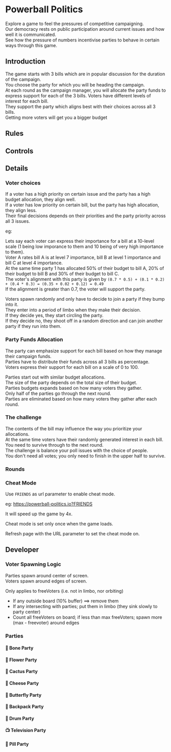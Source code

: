 # Powerball Politics

Explore a game to feel the pressures of competitive campaigning.  
Our democracy rests on public participation around current issues and how well it is communicated.  
See how the pressure of numbers incentivise parties to behave in certain ways through this game.

## Introduction

The game starts with 3 bills which are in popular discussion for the duration of the campaign.  
You choose the party for which you will be heading the campaign.  
At each round as the campaign manager, you will allocate the party funds to express support for each of the 3 bills.
Voters have different levels of interest for each bill.  
They support the party which aligns best with their choices across all 3 bills.  
Getting more voters will get you a bigger budget

## Rules

## Controls

## Details

### Voter choices

If a voter has a high priority on certain issue and the party has a high budget allocation, they align well.  
If a voter has low priority on certain bill, but the party has high allocation, they align less.  
Their final decisions depends on their priorities and the party priority across all 3 issues.

eg:

Lets say each voter can express their importance for a bill at a 10-level scale (1 being low imporance to them and 10 being of very high importance to them).  
Voter A rates bill A is at level 7 importance, bill B at level 1 importance and bill C at level 4 importance.  
At the same time party 1 has allocated 50% of their budget to bill A, 20% of their budget to bill B and 30% of their budget to bill C.  
The voter's alignment with this party is given by `(0.7 * 0.5) + (0.1 * 0.2) + (0.4 * 0.3) = (0.35 + 0.02 + 0.12) = 0.49`  
If the alignment is greater than 0.7, the voter will support the party.

Voters spawn randomly and only have to decide to join a party if they bump into it.  
They enter into a period of limbo when they make their decision.  
If they decide yes, they start circling the party.  
If they decide no, they shoot off in a random direction and can join another party if they run into them.

### Party Funds Allocation

The party can emphasize support for each bill based on how they manage their campaign funds.  
Parties have to distribute their funds across all 3 bills as percentage.  
Voters express their support for each bill on a scale of 0 to 100.

Parties start out with similar budget allocations.  
The size of the party depends on the total size of their budget.  
Parties budgets expands based on how many voters they gather.  
Only half of the parties go through the next round.  
Parties are eliminated based on how many voters they gather after each round.

### The challenge

The contents of the bill may influence the way you prioritize your allocations.  
At the same time voters have their randomly generated interest in each bill.  
You need to survive through to the next round.  
The challenge is balance your poll issues with the choice of people.  
You don't need all votes; you only need to finish in the upper half to survive.

### Rounds

### Cheat Mode

Use `FRIENDS` as url parameter to enable cheat mode.

eg: https://powerball-politics.io?FRIENDS

It will speed up the game by 4x.

Cheat mode is set only once when the game loads.

Refresh page with the URL parameter to set the cheat mode on.

## Developer

### Voter Spawning Logic

Parties spawn around center of screen.  
Voters spawn around edges of screen.

Only applies to freeVoters (i.e. not in limbo, nor orbiting)

- If any outside board (10% buffer) ==> remove them
- If any intersecting with parties; put them in limbo (they sink slowly to party center)
- Count all freeVoters on board; if less than max freeVoters; spawn more (max - freevoter) around edges

### Parties

#### 🦴 Bone Party

#### 🌸 Flower Party

#### 🌵 Cactus Party

#### 🧀 Cheese Party

#### 🦋 Butterfly Party

#### 🎒 Backpack Party

#### 🥁 Drum Party

#### 📺 Television Party

#### 💊 Pill Party
